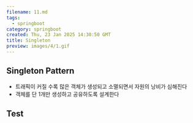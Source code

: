 ```yaml
---
filename: 11.md
tags:
  - springboot
category: springboot
created: Thu, 23 Jan 2025 14:30:50 GMT
title: Singleton
preview: images/4/1.gif
---
```


## Singleton Pattern

- 트래픽이 커질 수록 많은 객체가 생성되고 소멸되면서 자원의 낭비가 심해진다
- 객체를 단 1개만 생성하고 공유하도록 설계한다

## Test